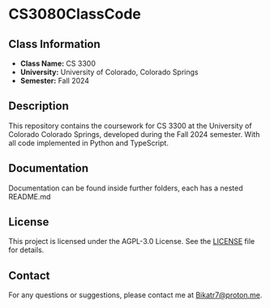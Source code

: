 # CS3080ClassCode

## Class Information
- **Class Name:** CS 3300
- **University:** University of Colorado, Colorado Springs
- **Semester:** Fall 2024

## Description
This repository contains the coursework for CS 3300 at the University of Colorado Colorado Springs, developed during the Fall 2024 semester. With all code implemented in Python and TypeScript.

## Documentation
Documentation can be found inside further folders, each has a nested README.md

## License
This project is licensed under the AGPL-3.0 License. See the [LICENSE](LICENSE.md) file for details.

## Contact
For any questions or suggestions, please contact me at [Bikatr7@proton.me](mailto:Bikatr7@proton.me).
